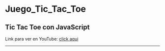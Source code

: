 # Juego_Tic_Tac_Toe
<h2>Tic Tac Toe con JavaScript</h2>
<p>Link para ver en YouTube: <a href="https://www.youtube.com/watch?v=AkrgW1_GquY&ab_channel=ArtemioDerkachev" target="_blanck">click aqui</a></p>
<hr>
<img src="https://as2.ftcdn.net/jpg/01/35/41/35/500_F_135413531_Rf9zbLGUzWMVYs8l069Yr3d9IjMKEFpW.jpg" alt="">

